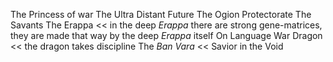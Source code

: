 The Princess of war
The Ultra Distant Future
The Ogion Protectorate
The Savants
The Erappa << in the deep _Erappa_ there are strong gene-matrices, they are made that way by the deep _Erappa_ itself
On Language
War Dragon << the dragon takes discipline
The _Ban Vara_ << Savior in the Void
